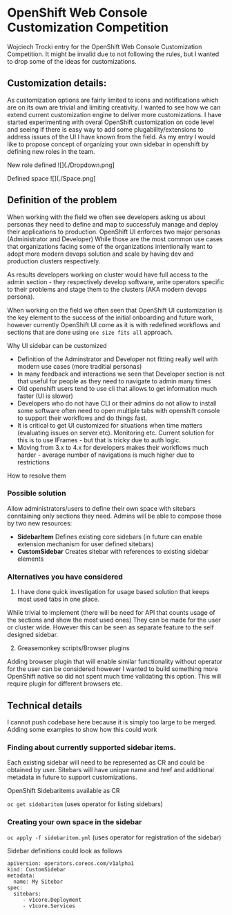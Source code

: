 # OpenShift Web Console Customization Competition

Wojciech Trocki entry for the OpenShift Web Console Customization Competition.
It might be invalid due to not following the rules, but I wanted to drop some of the ideas for customizations.

## Customization details:

As customization options are fairly limited to icons and notifications which are on its own are trivial and limiting creativity. I wanted to see how we can extend current customization engine to deliver more customizations.
I have started experimenting with overal OpenShift customization on code level and seeing if there is easy way to add some plugability/extensions to address issues of the UI I have known from the field.
As my entry I would like to propose concept of organizing your own sidebar in openshift by defining new roles in the team.

New role defined
![](./Dropdown.png]

Defined space
![](./Space.png]

## Definition of the problem

When working with the field we often see developers asking us about personas they need to define and 
map to successfuly manage and deploy their applications to production.
OpenShift UI enforces two major personas (Administrator and Developer)
While those are the most common use cases that organizations facing some of the organizations intentionally
want to adopt more modern devops solution and scale by having dev and production clusters respectively.

As results developers working on cluster would have full access to the admin section - they respectively develop software, 
write operators specific to their problems and stage them to the clusters (AKA modern devops persona).

When working on the field we often seen that OpenShift UI customization is the key element 
to the success of the initial onboarding and future work, however currently OpenShift UI come as it is 
with redefined workflows and sections that are done using `one size fits all` approach.

Why UI sidebar can be customized

- Definition of the Adminstrator and Developer not fitting really well with modern use cases (more traditial personas)
- In many feedback  and interactions we seen that Developer section is not that useful for people as they need to navigate
to admin many times
- Old openshift users tend to use cli that allows to get information much faster (UI is slower)
- Developers who do not have CLI or their admins do not allow to install some software often need to open multiple tabs with openshift console to support their workflows and do things fast.
- It is critical to get UI customized for situations when time matters (evaluating issues on server etc). Monitoring etc.
Current solution for this is to use IFrames - but that is tricky due to auth logic.
- Moving from 3.x to 4.x for developers makes their workflows much harder - average number of navigations is much higher due to restrictions

How to resolve them

### Possible solution

Allow administrators/users to define their own space with sitebars conntaining only sections they need.
Admins will be able to compose those by two new resources:

- **SidebarItem**
Defines existing core sidebars (in future can enable extension mechanism for user defined sitebars)
- **CustomSidebar**
Creates sitebar with references to existing sidebar elements

### Alternatives you have considered

1) I have done quick investigation for usage based solution that keeps most used tabs in one place.

While trivial to implement (there will be need for API that counts usage of the sections and show the most used ones)
They can be made for the user or cluster wide. However this can be seen as separate feature to the self designed sidebar.


2) Greasemonkey scripts/Browser plugins

Adding browser plugin that will enable similar functionality without operator for the user 
can be considered however I wanted to build something more OpenShift native so did not spent much 
time validating this option. This will require plugin for different browsers etc.

## Technical details

I cannot push codebase here because it is simply too large to be merged. 
Adding some examples to show how this could work

### Finding about currently supported sidebar items.

Each existing sidebar will need to be represented as CR and could be obtained by user.
Sitebars will have unique name and href and additional metadata in future to support customizations.

OpenShift Sidebaritems available as CR 

`oc get sidebaritem` (uses operator for listing sidebars)

### Creating your own space in the sidebar

`oc apply -f sidebaritem.yml` (uses operator for registration of the sidebar)

Sidebar definitions could look as follows
```
apiVersion: operators.coreos.com/v1alpha1
kind: CustomSidebar
metadata:
  name: My Sitebar
spec:
  sitebars:
     - v1core.Deployment
     - v1core.Services
```


